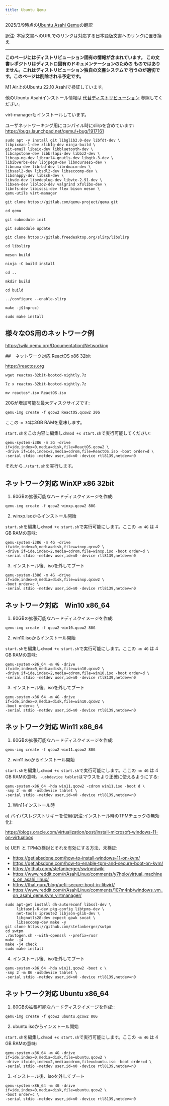```yaml
---
title: Ubuntu Qemu
---
```


2025/3/9時点の[Ubuntu Asahi Qemu](https://github.com/AsahiLinux/docs/blob/main/docs/alt/ubuntu-qemu.md)の翻訳

訳注: 本家文書へのURLでのリンクは対応する日本語版文書へのリンクに置き換え

---
**このページにはディストリビューション固有の情報が含まれています。**
**この文書レポジトリはディストロ固有のドキュメンテーションのための**
**ものではありません。これはディストリビューション独自の文書システムで**
**行うのが適切です。このページは削除される予定です。**

M1 Air上のUbuntu 22.10 Asahiで検証しています。

他のUbuntu Asahiインストール情報は [代替ディストリビューション](alt-distros.md) 参照してください。

virt-managerもインストールしています。

ユーザネットワーキング用にコンパイル時にslirpを含めています:
https://bugs.launchpad.net/qemu/+bug/1917161

```
sudo apt -y install git libglib2.0-dev libfdt-dev \
libpixman-1-dev zlib1g-dev ninja-build \
git-email libaio-dev libbluetooth-dev \
libcapstone-dev libbrlapi-dev libbz2-dev \
libcap-ng-dev libcurl4-gnutls-dev libgtk-3-dev \
libibverbs-dev libjpeg8-dev libncurses5-dev \
libnuma-dev librbd-dev librdmacm-dev \
libsasl2-dev libsdl2-dev libseccomp-dev \
libsnappy-dev libssh-dev \
libvde-dev libvdeplug-dev libvte-2.91-dev \
libxen-dev liblzo2-dev valgrind xfslibs-dev \
libnfs-dev libiscsi-dev flex bison meson \
qemu-utils virt-manager

git clone https://gitlab.com/qemu-project/qemu.git

cd qemu

git submodule init

git submodule update

git clone https://gitlab.freedesktop.org/slirp/libslirp

cd libslirp

meson build

ninja -C build install

cd ..

mkdir build

cd build

../configure --enable-slirp

make -j$(nproc)

sudo make install
```

## 様々なOS用のネットワーク例

https://wiki.qemu.org/Documentation/Networking

##　ネットワーク対応 ReactOS x86 32bit

https://reactos.org

```
wget reactos-32bit-bootcd-nightly.7z

7z x reactos-32bit-bootcd-nightly.7z

mv reactos*.iso ReactOS.iso
```

20Gが増加可能な最大ディスクサイズです:

```
qemu-img create -f qcow2 ReactOS.qcow2 20G
```

ここの`-m 3G`は3GB RAMを意味します。

`start.sh`をこの内容に編集し`chmod +x start.sh`で実行可能してください:

```
qemu-system-i386 -m 3G -drive if=ide,index=0,media=disk,file=ReactOS.qcow2 \
-drive if=ide,index=2,media=cdrom,file=ReactOS.iso -boot order=d \
-serial stdio -netdev user,id=n0 -device rtl8139,netdev=n0
```

それから`./start.sh`を実行します。

## ネットワーク対応 WinXP x86 32bit

1) 80GBの拡張可能なハードディスクイメージを作成:
```
qemu-img create -f qcow2 winxp.qcow2 80G
```
2) winxp.isoからインストール開始

`start.sh`を編集し`chmod +x start.sh`で実行可能にします。ここの `-m 4G` は 4 GB RAMの意味:
```
qemu-system-i386 -m 4G -drive if=ide,index=0,media=disk,file=winxp.qcow2 \
-drive if=ide,index=2,media=cdrom,file=winxp.iso -boot order=d \
-serial stdio -netdev user,id=n0 -device rtl8139,netdev=n0
```
3) インストール後、isoを外してブート
```
qemu-system-i386 -m 4G -drive if=ide,index=0,media=disk,file=winxp.qcow2 \
-boot order=c \
-serial stdio -netdev user,id=n0 -device rtl8139,netdev=n0
```

## ネットワーク対応　Win10 x86_64

1) 80GBの拡張可能なハードディスクイメージを作成:
```
qemu-img create -f qcow2 win10.qcow2 80G
```
2) win10.isoからインストール開始

`start.sh`を編集し`chmod +x start.sh`で実行可能にします。ここの `-m 4G` は 4 GB RAMの意味:
```
qemu-system-x86_64 -m 4G -drive if=ide,index=0,media=disk,file=win10.qcow2 \
-drive if=ide,index=2,media=cdrom,file=win10.iso -boot order=d \
-serial stdio -netdev user,id=n0 -device rtl8139,netdev=n0
```
3) インストール後、isoを外してブート
```
qemu-system-x86_64 -m 4G -drive if=ide,index=0,media=disk,file=win10.qcow2 \
-boot order=c \
-serial stdio -netdev user,id=n0 -device rtl8139,netdev=n0
```

## ネットワーク対応 Win11 x86_64

1) 80GBの拡張可能なハードディスクイメージを作成:
```
qemu-img create -f qcow2 win11.qcow2 80G
```
2) win11.isoからインストール開始

`start.sh`を編集し`chmod +x start.sh`で実行可能にします。ここの `-m 4G` は 4 GB RAMの意味、`-usbdevice tablet`はマウスをより正確に使えるようにする:
```
qemu-system-x86_64 -hda win11.qcow2 -cdrom win11.iso -boot d \
-smp 2 -m 4G -usbdevice tablet \
-serial stdio -netdev user,id=n0 -device rtl8139,netdev=n0
```

3) Win11インストール時

a) バイパスレジストリキーを使用(訳注:インストール時のTPMチェックの無効化):

https://blogs.oracle.com/virtualization/post/install-microsoft-windows-11-on-virtualbox

b) UEFI と TPMの検討とそれを有効にする方法、未検証:

- <https://getlabsdone.com/how-to-install-windows-11-on-kvm/>
- <https://getlabsdone.com/how-to-enable-tpm-and-secure-boot-on-kvm/>
- <https://github.com/stefanberger/swtpm/wiki>
- <https://www.reddit.com/r/AsahiLinux/comments/y7hplo/virtual_machines_on_asahi_linux/>
- <https://that.guru/blog/uefi-secure-boot-in-libvirt/>
- <https://www.reddit.com/r/AsahiLinux/comments/107m4nb/windows_vm_on_asahi_qemukvm_virtmanager/>

```
sudo apt-get install dh-autoreconf libssl-dev \
     libtasn1-6-dev pkg-config libtpms-dev \
     net-tools iproute2 libjson-glib-dev \
     libgnutls28-dev expect gawk socat \
     libseccomp-dev make -y
git clone https://github.com/stefanberger/swtpm
cd swtpm
./autogen.sh --with-openssl --prefix=/usr
make -j4
make -j4 check
sudo make install
```

4) インストール後、isoを外してブート
```
qemu-system-x86_64 -hda win11.qcow2 -boot c \
-smp 2 -m 8G -usbdevice tablet \
-serial stdio -netdev user,id=n0 -device rtl8139,netdev=n0
```

## ネットワーク対応 Ubuntu x86_64

1) 80GBの拡張可能なハードディスクイメージを作成::
```
qemu-img create -f qcow2 ubuntu.qcow2 80G
```
2) ubuntu.isoからインストール開始

`start.sh`を編集し`chmod +x start.sh`で実行可能にします。ここの `-m 4G` は 4 GB RAMの意味:
```
qemu-system-x86_64 -m 4G -drive if=ide,index=0,media=disk,file=ubuntu.qcow2 \
-drive if=ide,index=2,media=cdrom,file=ubuntu.iso -boot order=d \
-serial stdio -netdev user,id=n0 -device rtl8139,netdev=n0
```
3) インストール後、isoを外してブート
```
qemu-system-x86_64 -m 4G -drive if=ide,index=0,media=disk,file=ubuntu.qcow2 \
-boot order=c \
-serial stdio -netdev user,id=n0 -device rtl8139,netdev=n0
```
